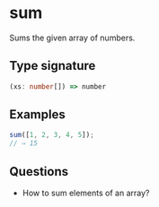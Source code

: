 # sum

Sums the given array of numbers.

## Type signature

<!-- prettier-ignore-start -->
```typescript
(xs: number[]) => number
```
<!-- prettier-ignore-end -->

## Examples

<!-- prettier-ignore-start -->
```javascript
sum([1, 2, 3, 4, 5]);
// ⇒ 15
```
<!-- prettier-ignore-end -->

## Questions

- How to sum elements of an array?
